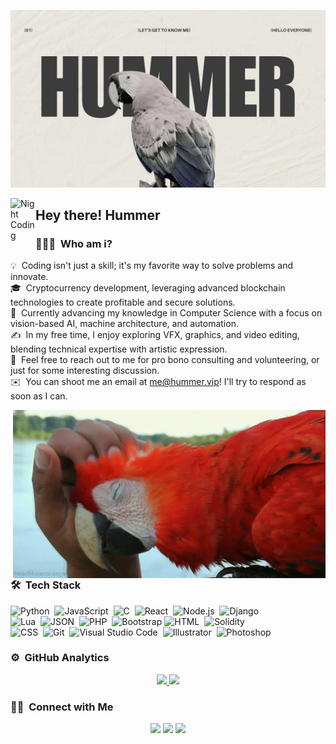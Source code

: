 ![Hummer Banner](https://raw.githubusercontent.com/HummerOp/HummerOp/refs/heads/main/assets/Banner.png)

<img alt="Night Coding" src="./assets/Hand%20Wave.gif" width='40' align="left"/><h2>Hey there! Hummer</h2>

<!-- ## 👋 &nbsp;Hi there! I'm Hummer -->

### 👨🏻‍💻 &nbsp;Who am i?

💡 &nbsp;Coding isn't just a skill; it's my favorite way to solve problems and innovate.\
🎓 &nbsp;Cryptocurrency development, leveraging advanced blockchain technologies to create profitable and secure solutions.\
🌱 &nbsp;Currently advancing my knowledge in Computer Science with a focus on vision-based AI, machine architecture, and automation.\
✍️ &nbsp;In my free time, I enjoy exploring VFX, graphics, and video editing, blending technical expertise with artistic expression.\
💬 &nbsp;Feel free to reach out to me for pro bono consulting and volunteering, or just for some interesting discussion.\
✉️ &nbsp;You can shoot me an email at me@hummer.vip! I'll try to respond as soon as I can.

<img alt="Night Coding" src="https://raw.githubusercontent.com/HummerOp/HummerOp/refs/heads/main/assets/giphy.gif" align="right"/>

### 🛠 &nbsp;Tech Stack

![Python](https://img.shields.io/badge/-Python-05122A?style=flat&logo=python)&nbsp;
![JavaScript](https://img.shields.io/badge/-JavaScript-05122A?style=flat&logo=javascript)&nbsp;
![C](https://img.shields.io/badge/-C-05122A?style=flat&logo=C&logoColor=A8B9CC)&nbsp;
![React](https://img.shields.io/badge/-React-05122A?style=flat&logo=react)&nbsp;
![Node.js](https://img.shields.io/badge/-Node.js-05122A?style=flat&logo=node.js)&nbsp;
![Django](https://img.shields.io/badge/-Django-05122A?style=flat&logo=django&logoColor=092E20)&nbsp;\
![Lua](https://img.shields.io/badge/Lua-%232C2D72.svg?logo=lua&logoColor=white)&nbsp;
![JSON](https://img.shields.io/badge/JSON-000?logo=json&logoColor=fff)&nbsp;
![PHP](https://img.shields.io/badge/php-%23777BB4.svg?&logo=php&logoColor=white)&nbsp;
![Bootstrap](https://img.shields.io/badge/-Bootstrap-05122A?style=flat&logo=bootstrap&logoColor=563D7C)
![HTML](https://img.shields.io/badge/-HTML-05122A?style=flat&logo=HTML5)&nbsp;
![Solidity](https://img.shields.io/badge/Solidity-363636?logo=solidity&logoColor=fff)\
![CSS](https://img.shields.io/badge/-CSS-05122A?style=flat&logo=CSS3&logoColor=1572B6)&nbsp;
![Git](https://img.shields.io/badge/-Git-05122A?style=flat&logo=git)&nbsp;
![Visual Studio Code](https://img.shields.io/badge/-Visual%20Studio%20Code-05122A?style=flat&logo=visual-studio-code&logoColor=007ACC)&nbsp;
![Illustrator](https://img.shields.io/badge/-Illustrator-05122A?style=flat&logo=adobe-illustrator)&nbsp;
![Photoshop](https://img.shields.io/badge/-Photoshop-05122A?style=flat&logo=adobe-photoshop)&nbsp;

### ⚙️ &nbsp;GitHub Analytics

<p align="center">
<a href="https://github.com/HummerOp">
  <img height="180em" src="https://github-readme-stats-eight-theta.vercel.app/api?username=HummerOp&show_icons=true&theme=algolia&include_all_commits=true&count_private=true"/>
  <img height="180em" src="https://github-readme-stats-eight-theta.vercel.app/api/top-langs/?username=HummerOp&layout=compact&langs_count=8&theme=algolia"/>
</a>
</p>

### 🤝🏻 &nbsp;Connect with Me

<p align="center">
<a href="hummer.vip"><img src="https://img.shields.io/badge/-hummer.vip-3423A6?style=flat&logo=Google-Chrome&logoColor=white"/></a>
<a href="mailto:me@hummer.vip"><img src="https://img.shields.io/badge/-me@hummer.vip-D14836?style=flat&logo=Gmail&logoColor=white"/></a>
<a href="discordapp.com/users/938729215421976677"><img src="https://img.shields.io/badge/-@itshummer-3423A6?style=flat&logo=Discord&logoColor=white"/></a>
</p>
